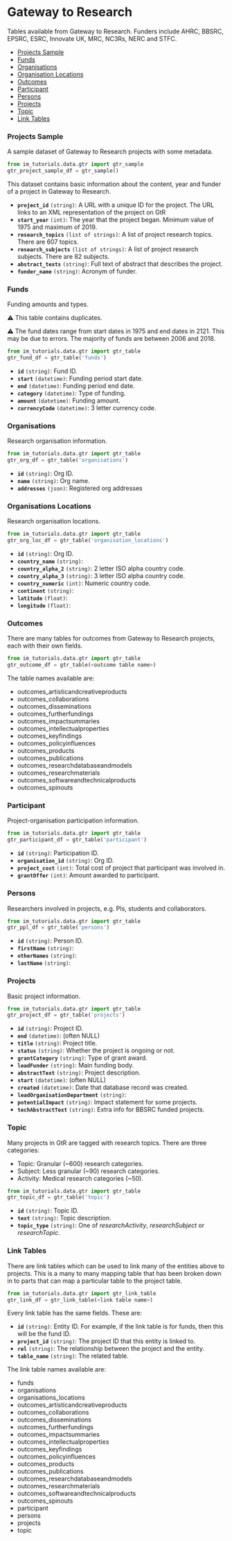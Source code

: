 # Gateway to Research

Tables available from Gateway to Research. Funders include AHRC, BBSRC, EPSRC, ESRC, Innovate UK, MRC, NC3Rs, NERC and STFC.

  - [Projects Sample](#projects_sample)
  - [Funds](#funds)
  - [Organisations](#organisations)
  - [Organisation Locations](#organisations-locations)
  - [Outcomes](#outcomes)
  - [Participant](#participant)
  - [Persons](#persons)
  - [Projects](#projects)
  - [Topic](#topic)
  - [Link Tables](#link-tables)

### Projects Sample

A sample dataset of Gateway to Research projects with some metadata.

```python 
from im_tutorials.data.gtr import gtr_sample 
gtr_project_sample_df = gtr_sample()
``` 

This dataset contains basic information about the content, year and funder of
a project in Gateway to Research.

- **`project_id`** `(string)`: A URL with a unique ID for the project. The URL links to an XML representation of the project on GtR 
- **`start_year`** `(int)`: The year that the project began. Minimum value of 1975 and maximum of 2019.
- **`research_topics`** `(list of strings)`: A list of project research topics. There are 607 topics.
- **`research_subjects`** `(list of strings)`: A list of project research subjects. There are 82 subjects.
- **`abstract_texts`** `(string)`: Full text of abstract that describes the project.
- **`funder_name`** `(string)`: Acronym of funder.


### Funds

Funding amounts and types.

:warning: This table contains duplicates.

:warning: The fund dates range from start dates in 1975 and end dates in 2121. This may be due to errors. The majority of funds are between 2006 and 2018.

```python 
from im_tutorials.data.gtr import gtr_table
gtr_fund_df = gtr_table('funds')
```

- **`id`** `(string)`: Fund ID.
- **`start`** `(datetime)`: Funding period start date.
- **`end`** `(datetime)`: Funding period end date.
- **`category`** `(datetime)`: Type of funding.
- **`amount`** `(datetime)`: Funding amount.
- **`currencyCode`** `(datetime)`: 3 letter currency code.


### Organisations
 
Research organisation information.

```python 
from im_tutorials.data.gtr import gtr_table
gtr_org_df = gtr_table('organisations')
```

- **`id`** `(string)`: Org ID.
- **`name`** `(string)`: Org name.
- **`addresses`** `(json)`: Registered org addresses 


### Organisations Locations
 
Research organisation locations.

```python 
from im_tutorials.data.gtr import gtr_table
gtr_org_loc_df = gtr_table('organisation_locations')
```

- **`id`** `(string)`: Org ID.
- **`country_name`** `(string)`:
- **`country_alpha_2`** `(string)`: 2 letter ISO alpha country code.
- **`country_alpha_3`** `(string)`: 3 letter ISO alpha country code.
- **`country_numeric`** `(int)`: Numeric country code.
- **`continent`** `(string)`:
- **`latitude`** `(float)`:
- **`longitude`** `(float)`:


### Outcomes

There are many tables for outcomes from Gateway to Research projects, each with their own fields.

```python 
from im_tutorials.data.gtr import gtr_table
gtr_outcome_df = gtr_table(<outcome table name>)
```

The table names available are:

- outcomes_artisticandcreativeproducts
- outcomes_collaborations
- outcomes_disseminations
- outcomes_furtherfundings
- outcomes_impactsummaries
- outcomes_intellectualproperties
- outcomes_keyfindings
- outcomes_policyinfluences
- outcomes_products
- outcomes_publications
- outcomes_researchdatabaseandmodels
- outcomes_researchmaterials
- outcomes_softwareandtechnicalproducts
- outcomes_spinouts


### Participant

Project-organisation participation information.

```python 
from im_tutorials.data.gtr import gtr_table
gtr_participant_df = gtr_table('participant')
```

- **`id`** `(string)`: Participation ID.
- **`organisation_id`** `(string)`: Org ID.
- **`project_cost`** `(int)`: Total cost of project that participant was involved in.
- **`grantOffer`** `(int)`: Amount awarded to participant.


### Persons

Researchers involved in projects, e.g. PIs, students and collaborators.

```python 
from im_tutorials.data.gtr import gtr_table
gtr_ppl_df = gtr_table('persons')
```

- **`id`** `(string)`: Person ID.
- **`firstName`** `(string)`:
- **`otherNames`** `(string)`:
- **`lastName`** `(string)`:

### Projects

Basic project information.

```python 
from im_tutorials.data.gtr import gtr_table
gtr_project_df = gtr_table('projects')
```

- **`id`** `(string)`: Project ID.
- **`end`** `(datetime)`: (often NULL)
- **`title`** `(string)`: Project title.
- **`status`** `(string)`: Whether the project is ongoing or not.
- **`grantCategory`** `(string)`: Type of grant award.
- **`leadFunder`** `(string)`: Main funding body.
- **`abstractText`** `(string)`: Project description.
- **`start`** `(datetime)`: (often NULL)
- **`created`** `(datetime)`: Date that database record was created.
- **`leadOrganisationDepartment`** `(string)`:
- **`potentialImpact`** `(string)`: Impact statement for some projects.
- **`techAbstractText`** `(string)`: Extra info for BBSRC funded projects.


### Topic

Many projects in GtR are tagged with research topics. There are three categories:

- Topic: Granular (~600) research categories.
- Subject: Less granular (~90) research categories.
- Activity: Medical research categories (~50).

```python 
from im_tutorials.data.gtr import gtr_table
gtr_topic_df = gtr_table('topic')
```

- **`id`** `(string)`: Topic ID.
- **`text`** `(string)`: Topic description.
- **`topic_type`** `(string)`: One of *researchActivity*, *researchSubject* or *researchTopic*.


### Link Tables

There are link tables which can be used to link many of the entities above to projects. This is a many to many mapping table that has been broken down in to parts that can map a particular table to the project table.

```python 
from im_tutorials.data.gtr import gtr_link_table
gtr_link_df = gtr_link_table(<link table name>)
```

Every link table has the same fields. These are:

- **`id`** `(string)`: Entity ID. For example, if the link table is for funds, then this will be the fund ID.
- **`project_id`** `(string)`: The project ID that this entity is linked to.
- **`rel`** `(string)`: The relationship between the project and the entity.
- **`table_name`** `(string)`: The related table.

The link table names available are:

- funds
- organisations
- organisations_locations
- outcomes_artisticandcreativeproducts
- outcomes_collaborations
- outcomes_disseminations
- outcomes_furtherfundings
- outcomes_impactsummaries
- outcomes_intellectualproperties
- outcomes_keyfindings
- outcomes_policyinfluences
- outcomes_products
- outcomes_publications
- outcomes_researchdatabaseandmodels
- outcomes_researchmaterials
- outcomes_softwareandtechnicalproducts
- outcomes_spinouts
- participant
- persons
- projects
- topic


